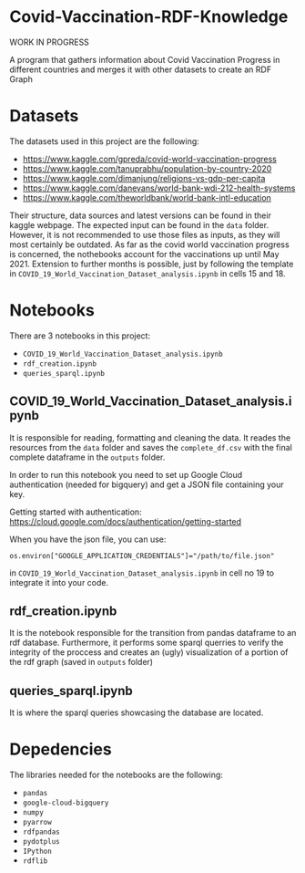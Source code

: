 # Covid-Vaccination-RDF-Knowledge

WORK IN PROGRESS

A program that gathers information about Covid Vaccination Progress in different countries and merges it with other datasets to create an RDF Graph

# Datasets

The datasets used in this project are the following:

* https://www.kaggle.com/gpreda/covid-world-vaccination-progress
* https://www.kaggle.com/tanuprabhu/population-by-country-2020
* https://www.kaggle.com/dimanjung/religions-vs-gdp-per-capita
* https://www.kaggle.com/danevans/world-bank-wdi-212-health-systems
* https://www.kaggle.com/theworldbank/world-bank-intl-education

Their structure, data sources and latest versions can be found in their kaggle webpage. The expected input can be found in the `data` folder. However, it is not recommended to use those files as inputs, as they will most certainly be outdated. As far as the covid world vaccination progress is concerned, the nothebooks account for the vaccinations up until May 2021. Extension to further months is possible, just by following the template in `COVID_19_World_Vaccination_Dataset_analysis.ipynb` in cells 15 and 18.

# Notebooks

There are 3 notebooks in this project:

* `COVID_19_World_Vaccination_Dataset_analysis.ipynb`
* `rdf_creation.ipynb`
* `queries_sparql.ipynb`

## COVID_19_World_Vaccination_Dataset_analysis.ipynb

It is responsible for reading, formatting and cleaning the data. It reades the resources from the `data` folder and saves the `complete_df.csv` with the final complete dataframe in the `outputs` folder.

In order to run this notebook you need to set up Google Cloud authentication (needed for bigquery) and get a JSON file containing your key.

Getting started with authentication: https://cloud.google.com/docs/authentication/getting-started

When you have the json file, you can use:

`
os.environ["GOOGLE_APPLICATION_CREDENTIALS"]="/path/to/file.json"
`

in `COVID_19_World_Vaccination_Dataset_analysis.ipynb` in cell no 19 to integrate it into your code.


## rdf_creation.ipynb

It is the notebook responsible for the transition from pandas dataframe to an rdf database. Furthermore, it performs some sparql querries to verify the integrity of the proccess and creates an (ugly) visualization of a portion of the rdf graph (saved in `outputs` folder)


## queries_sparql.ipynb

It is where the sparql queries showcasing the database are located.

# Depedencies

The libraries needed for the notebooks are the following:

* `pandas`
* `google-cloud-bigquery`
* `numpy`
* `pyarrow`
* `rdfpandas`
* `pydotplus`
* `IPython`
* `rdflib`